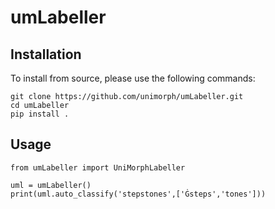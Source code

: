# umLabeller

## Installation

To install from source, please use the following commands:

```
git clone https://github.com/unimorph/umLabeller.git
cd umLabeller
pip install .
```

## Usage

```
from umLabeller import UniMorphLabeller

uml = umLabeller()
print(uml.auto_classify('stepstones',['Ġsteps','tones']))

```